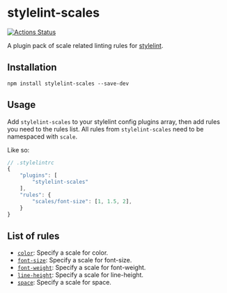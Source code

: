 # stylelint-scales

[![Actions Status](https://github.com/signal-noise/stylelint-scales/workflows/node-ci/badge.svg)](https://github.com/signal-noise/stylelint-scales/actions)

A plugin pack of scale related linting rules for [stylelint](https://stylelint.io).

## Installation

```
npm install stylelint-scales --save-dev
```

## Usage

Add `stylelint-scales` to your stylelint config plugins array, then add rules you need to the rules list. All rules from `stylelint-scales` need to be namespaced with `scale`.

Like so:

```js
// .stylelintrc
{
	"plugins": [
		"stylelint-scales"
	],
	"rules": {
		"scales/font-size": [1, 1.5, 2],
	}
}
```

## List of rules

- [`color`](./lib/rules/color/README.md): Specify a scale for color.
- [`font-size`](./lib/rules/font-size/README.md): Specify a scale for font-size.
- [`font-weight`](./lib/rules/font-weight/README.md): Specify a scale for font-weight.
- [`line-height`](./lib/rules/line-height/README.md): Specify a scale for line-height.
- [`space`](./lib/rules/space/README.md): Specify a scale for space.
